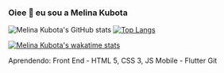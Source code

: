 ### Oiee 👋 eu sou a Melina Kubota
![Melina Kubota's GitHub stats](https://github-readme-stats.vercel.app/api?username=melinaKubota&show_icons=true&theme=onedark) [![Top Langs](https://github-readme-stats.vercel.app/api/top-langs/?username=melinaKubota&langs_count=8&theme=onedark)](https://github.com/melinaKubota/github-readme-stats)

[![Melina Kubota's wakatime stats](https://github-readme-stats.vercel.app/api/wakatime?username=melinaKubota)](https://github.com/melinaKubota/github-readme-stats)






Aprendendo:
  Front End - HTML 5, CSS 3, JS
  Mobile - Flutter
  Git
  
  

